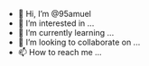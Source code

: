 - 👋 Hi, I’m @95amuel
- 👀 I’m interested in ...
- 🌱 I’m currently learning ...
- 💞️ I’m looking to collaborate on ...
- 📫 How to reach me ...

<!---
95amuel/95amuel is a ✨ special ✨ repository because its `README.md` (this file) appears on your GitHub profile.
You can click the Preview link to take a look at your changes.
--->
